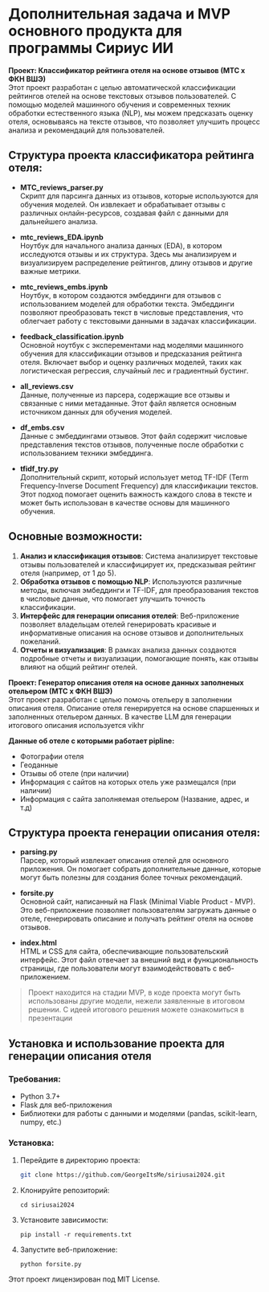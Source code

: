 # Дополнительная задача и MVP основного продукта для программы Сириус ИИ

**Проект: Классификатор рейтинга отеля на основе отзывов (МТС x ФКН ВШЭ)**  
Этот проект разработан с целью автоматической классификации рейтингов отелей на основе текстовых отзывов пользователей. С помощью моделей машинного обучения и современных техник обработки естественного языка (NLP), мы можем предсказать оценку отеля, основываясь на тексте отзывов, что позволяет улучшить процесс анализа и рекомендаций для пользователей.

## Структура проекта классификатора рейтинга отеля:

- **MTC_reviews_parser.py**  
  Скрипт для парсинга данных из отзывов, которые используются для обучения моделей. Он извлекает и обрабатывает отзывы с различных онлайн-ресурсов, создавая файл с данными для дальнейшего анализа.

- **mtc_reviews_EDA.ipynb**  
  Ноутбук для начального анализа данных (EDA), в котором исследуются отзывы и их структура. Здесь мы анализируем и визуализируем распределение рейтингов, длину отзывов и другие важные метрики.

- **mtc_reviews_embs.ipynb**  
  Ноутбук, в котором создаются эмбеддинги для отзывов с использованием моделей для обработки текста. Эмбеддинги позволяют преобразовать текст в числовые представления, что облегчает работу с текстовыми данными в задачах классификации.

- **feedback_classification.ipynb**  
  Основной ноутбук с эксперементами над моделями машинного обучения для классификации отзывов и предсказания рейтинга отеля. Включает выбор и оценку различных моделей, таких как логистическая регрессия, случайный лес и градиентный бустинг.

- **all_reviews.csv**  
  Данные, полученные из парсера, содержащие все отзывы и связанные с ними метаданные. Этот файл является основным источником данных для обучения моделей.

- **df_embs.csv**  
  Данные с эмбеддингами отзывов. Этот файл содержит числовые представления текстов отзывов, полученные после обработки с использованием техники эмбеддинга.

- **tfidf_try.py**  
  Дополнительный скрипт, который использует метод TF-IDF (Term Frequency-Inverse Document Frequency) для классификации текстов. Этот подход помогает оценить важность каждого слова в тексте и может быть использован в качестве основы для машинного обучения.

## Основные возможности:

1. **Анализ и классификация отзывов**: Система анализирует текстовые отзывы пользователей и классифицирует их, предсказывая рейтинг отеля (например, от 1 до 5).
2. **Обработка отзывов с помощью NLP**: Используются различные методы, включая эмбеддинги и TF-IDF, для преобразования текстов в числовые данные, что помогает улучшить точность классификации.
3. **Интерфейс для генерации описания отелей**: Веб-приложение позволяет владельцам отелей генерировать красивые и информативные описания на основе отзывов и дополнительных пожеланий.
4. **Отчеты и визуализация**: В рамках анализа данных создаются подробные отчеты и визуализации, помогающие понять, как отзывы влияют на общий рейтинг отелей.


**Проект: Генератор описания отеля на основе данных заполненых отельером (МТС x ФКН ВШЭ)**  
Этот проект разработан с целью помочь отельеру в заполнении описания отеля. Описание отеля генерируется на основе спаршенных и заполненных отельером данных. В качестве LLM для генерации итогового описания используется
vikhr

**Данные об отеле с которыми работает pipline:**
* Фотографии отеля
* Геоданные
* Отзывы об отеле (при наличии)
* Информация с сайтов на которых отель уже размещался (при наличии)
* Информация с сайта заполняемая отельером (Название, адрес, и т.д)

## Структура проекта генерации описания отеля:
- **parsing.py**  
  Парсер, который извлекает описания отелей для основного приложения. Он помогает собрать дополнительные данные, которые могут быть полезны для создания более точных рекомендаций.

- **forsite.py**  
  Основной сайт, написанный на Flask (Minimal Viable Product - MVP). Это веб-приложение позволяет пользователям загружать данные о отеле, генерировать описание и получать рейтинг отеля на основе отзывов.

- **index.html**  
  HTML и CSS для сайта, обеспечивающие пользовательский интерфейс. Этот файл отвечает за внешний вид и функциональность страницы, где пользователи могут взаимодействовать с веб-приложением.

> Проект находится на стадии MVP, в коде проекта могут быть использованы другие модели, нежели заявленные в итоговом решении. С идеей итогового решения можете ознакомиться в презентации

## Установка и использование проекта для генерации описания отеля

### Требования:
- Python 3.7+
- Flask для веб-приложения
- Библиотеки для работы с данными и моделями (pandas, scikit-learn, numpy, etc.)
  
### Установка:

1. Перейдите в директорию проекта:
   ```bash
   git clone https://github.com/GeorgeItsMe/siriusai2024.git
2. Клонируйте репозиторий:
   ```
   cd siriusai2024

3. Установите зависимости:
   ```
   pip install -r requirements.txt

4. Запустите веб-приложение:
   ```
   python forsite.py

Этот проект лицензирован под MIT License.
